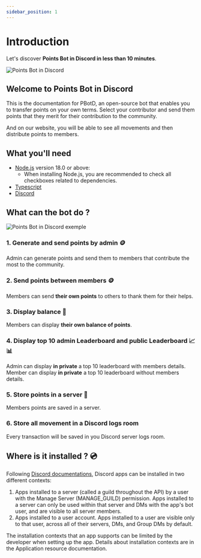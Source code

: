 ```yaml
---
sidebar_position: 1
---
```


# Introduction

Let's discover **Points Bot in Discord in less than 10 minutes**.

![Points Bot in Discord](/img/DiscordBotPoint_500x500.png)

## Welcome to Points Bot in Discord

This is the documentation for PBotD, an open-source bot that enables you to transfer points on your own terms. Select your contributor and send them points that they merit for their contribution to the community.

And on our website, you will be able to see all movements and then distribute points to members.

## What you'll need

- [Node.js](https://nodejs.org/en/download/) version 18.0 or above:
  - When installing Node.js, you are recommended to check all checkboxes related to dependencies.
- [Typescript](https://www.typescriptlang.org/download/) 
- [Discord](https://discord.com/download) 

## What can the bot do ?

![Points Bot in Discord exemple](/img/discord_bot_points_500x500.png)

### 1. Generate and send points by admin 🪙
  Admin can generate points and send them to members that contribute the most to the community.

### 2. Send points between members 🪙
  Members can send **their own points** to others to thank them for their helps.

### 3. Display balance 🧮
  Members can display **their own balance of points**.

### 4. Display top 10 admin Leaderboard and public Leaderboard 📈📊
  Admin can display **in private** a top 10 leaderboard with members details.
  Member can display **in private** a top 10 leaderboard without members details.

### 5. Store points in a server 💾
  Members points are saved in a server.

### 6. Store all movement in a Discord logs room 
  Every transaction will be saved in you Discord server logs room.


## Where is it installed ? 💿

Following [Discord documentations](https://discord.com/developers/docs/quick-start/overview-of-apps#where-are-apps-installed), Discord apps can be installed in two different contexts:

1. Apps installed to a server (called a guild throughout the API) by a user with the Manage Server (MANAGE_GUILD) permission. Apps installed to a server can only be used within that server and DMs with the app's bot user, and are visible to all server members.
2. Apps installed to a user account. Apps installed to a user are visible only to that user, across all of their servers, DMs, and Group DMs by default.

The installation contexts that an app supports can be limited by the developer when setting up the app. Details about installation contexts are in the Application resource documentation.